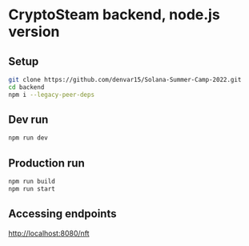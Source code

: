 # CryptoSteam backend, node.js version

## Setup

```bash
git clone https://github.com/denvar15/Solana-Summer-Camp-2022.git
cd backend
npm i --legacy-peer-deps
```

## Dev run

```bash
npm run dev
```

## Production run

```bash
npm run build
npm run start
```

## Accessing endpoints

<http://localhost:8080/nft>

